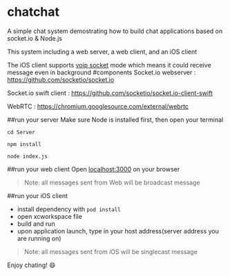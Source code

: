 # chatchat
A simple chat system demostrating how to build chat applications based on socket.io &amp; Node.js

This system including a web server, a web client, and an iOS client

The iOS client supports [voip socket](https://developer.apple.com/library/ios/technotes/tn2277/_index.html#//apple_ref/doc/uid/DTS40010841-CH1-SUBSECTION15) mode which means it could receive message even in background
#components
Socket.io webserver    : https://github.com/socketio/socket.io

Socket.io swift client : https://github.com/socketio/socket.io-client-swift

WebRTC                 : https://chromium.googlesource.com/external/webrtc

##run your server
Make sure Node is installed first, then open your terminal
```
cd Server

npm install

node index.js
```
##run your web client
Open [localhost:3000](http://localhost:3000) on your browser 

>Note: all messages sent from Web will be broadcast message

##run your iOS client
- install dependency with `pod install`
- open xcworkspace file
- build and run
- upon application launch, type in your host address(server address you are running on)

>Note: all messages sent from iOS will be singlecast message


Enjoy chating! :smile:
